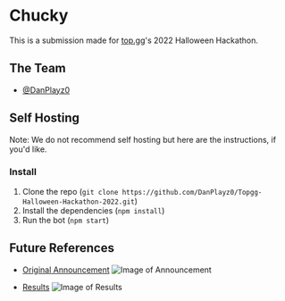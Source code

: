 # Chucky

This is a submission made for [top.gg](https://top.gg)'s 2022 Halloween Hackathon.

## The Team

- [@DanPlayz0](https://github.com/DanPlayz0)

## Self Hosting

Note: We do not recommend self hosting but here are the instructions, if you'd like.

### Install

1. Clone the repo (`git clone https://github.com/DanPlayz0/Topgg-Halloween-Hackathon-2022.git`)
2. Install the dependencies (`npm install`)
3. Run the bot (`npm start`)


## Future References

- [Original Announcement](https://discord.com/channels/264445053596991498/285458046006591499/1028686811817574531)
![Image of Announcement](https://discord.mx/EXnpWjrFIK.png)

- [Results](https://discord.com/channels/264445053596991498/285458046006591499/1033782020607848459)
![Image of Results](https://discord.mx/YKnHAZx3bW.png)